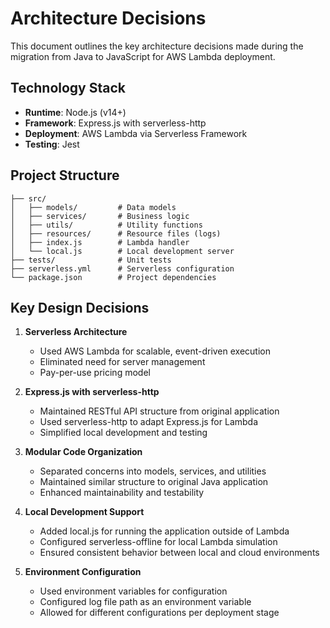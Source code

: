 # Architecture Decisions

This document outlines the key architecture decisions made during the migration from Java to JavaScript for AWS Lambda deployment.

## Technology Stack

- **Runtime**: Node.js (v14+)
- **Framework**: Express.js with serverless-http
- **Deployment**: AWS Lambda via Serverless Framework
- **Testing**: Jest

## Project Structure

```
├── src/
│   ├── models/         # Data models
│   ├── services/       # Business logic
│   ├── utils/          # Utility functions
│   ├── resources/      # Resource files (logs)
│   ├── index.js        # Lambda handler
│   └── local.js        # Local development server
├── tests/              # Unit tests
├── serverless.yml      # Serverless configuration
└── package.json        # Project dependencies
```

## Key Design Decisions

1. **Serverless Architecture**
   - Used AWS Lambda for scalable, event-driven execution
   - Eliminated need for server management
   - Pay-per-use pricing model

2. **Express.js with serverless-http**
   - Maintained RESTful API structure from original application
   - Used serverless-http to adapt Express.js for Lambda
   - Simplified local development and testing

3. **Modular Code Organization**
   - Separated concerns into models, services, and utilities
   - Maintained similar structure to original Java application
   - Enhanced maintainability and testability

4. **Local Development Support**
   - Added local.js for running the application outside of Lambda
   - Configured serverless-offline for local Lambda simulation
   - Ensured consistent behavior between local and cloud environments

5. **Environment Configuration**
   - Used environment variables for configuration
   - Configured log file path as an environment variable
   - Allowed for different configurations per deployment stage
